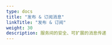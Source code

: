 ```yaml
---
type: docs
title: "发布 & 订阅消息"
linkTitle: "发布 & 订阅"
weight: 30
description: 服务间的安全、可扩展的消息传递
---
```


